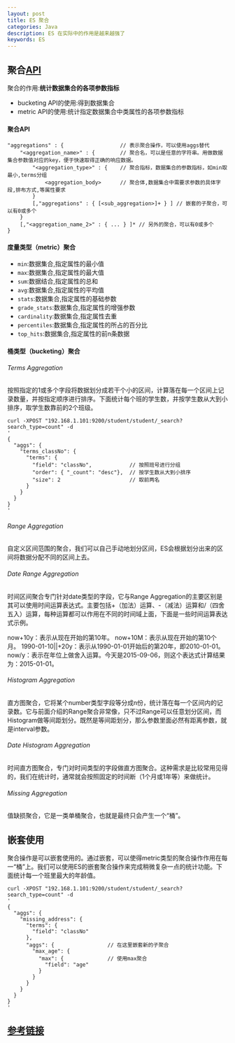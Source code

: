 ```yaml
---
layout: post
title: ES 聚合
categories: Java
description: ES 在实际中的作用是越来越强了
keywords: ES
---
```


## 聚合[API](https://www.elastic.co/guide/en/elasticsearch/reference/current/search-aggregations.html)  

聚合的作用:**统计数据集合的各项参数指标**  

- bucketing API的使用:得到数据集合
- metric API的使用:统计指定数据集合中类属性的各项参数指标  

#### 聚合API
```
"aggregations" : {                  // 表示聚合操作，可以使用aggs替代
    "<aggregation_name>" : {        // 聚合名，可以是任意的字符串。用做数据集合参数值对应的key，便于快速取得正确的响应数据。
        "<aggregation_type>" : {    // 聚合指标，数据集合的参数指标，如min取最小,terms分组
            <aggregation_body>      // 聚合体,数据集合中需要求参数的具体字段,排布方式,等属性要求
        }
        [,"aggregations" : { [<sub_aggregation>]+ } ] // 嵌套的子聚合，可以有0或多个
    }
    [,"<aggregation_name_2>" : { ... } ]* // 另外的聚合，可以有0或多个
}
```

#### 度量类型（metric）聚合
- `min`:数据集合,指定属性的最小值
- `max`:数据集合,指定属性的最大值
- `sum`:数据结合,指定属性的总和
- `avg`:数据集合,指定属性的平均值
- `stats`:数据集合,指定属性的基础参数 
- `grade_stats`:数据集合,指定属性的增强参数
- `cardinality`:数据集合,指定属性去重
- `percentiles`:数据集合,指定属性的所占的百分比
- `top_hits`:数据集合,指定属性的前n条数据

#### 桶类型（bucketing）聚合   

###### Terms Aggregation
按照指定的1或多个字段将数据划分成若干个小的区间，计算落在每一个区间上记录数量，并按指定顺序进行排序。下面统计每个班的学生数，并按学生数从大到小排序，取学生数靠前的2个班级。
```
curl -XPOST "192.168.1.101:9200/student/student/_search?search_type=count" -d 
'
{
  "aggs": {
    "terms_classNo": {
      "terms": {
        "field": "classNo",            // 按照班号进行分组 
        "order": { "_count": "desc"},  // 按学生数从大到小排序
        "size": 2                      // 取前两名
      }
    }
  }
}
'
```

###### Range Aggregation
自定义区间范围的聚合，我们可以自己手动地划分区间，ES会根据划分出来的区间将数据分配不同的区间上去。

###### Date Range Aggregation
时间区间聚合专门针对date类型的字段，它与Range Aggregation的主要区别是其可以使用时间运算表达式。主要包括+（加法）运算、-（减法）运算和/（四舍五入）运算，每种运算都可以作用在不同的时间域上面，下面是一些时间运算表达式示例。

now+10y：表示从现在开始的第10年。
now+10M：表示从现在开始的第10个月。
1990-01-10||+20y：表示从1990-01-01开始后的第20年，即2010-01-01。
now/y：表示在年位上做舍入运算。今天是2015-09-06，则这个表达式计算结果为：2015-01-01。

###### Histogram Aggregation
直方图聚合，它将某个number类型字段等分成n份，统计落在每一个区间内的记录数。它与前面介绍的Range聚合非常像，只不过Range可以任意划分区间，而Histogram做等间距划分。既然是等间距划分，那么参数里面必然有距离参数，就是interval参数。

###### Date Histogram Aggregation
时间直方图聚合，专门对时间类型的字段做直方图聚合。这种需求是比较常用见得的，我们在统计时，通常就会按照固定的时间断（1个月或1年等）来做统计。

###### Missing Aggregation
值缺损聚合，它是一类单桶聚合，也就是最终只会产生一个“桶”。


## 嵌套使用
聚合操作是可以嵌套使用的。通过嵌套，可以使得metric类型的聚合操作作用在每一“桶”上。我们可以使用ES的嵌套聚合操作来完成稍微复杂一点的统计功能。下面统计每一个班里最大的年龄值。
```
curl -XPOST "192.168.1.101:9200/student/student/_search?search_type=count" -d
'
{
  "aggs": {
    "missing_address": {
      "terms": {
        "field": "classNo"
      },
      "aggs": {                 // 在这里嵌套新的子聚合
        "max_age": {
          "max": {              // 使用max聚合
            "field": "age"
          }
        }
      }
    }
  }
}
'
```

## [参考链接](http://blog.csdn.net/xialei199023/article/details/48298635)